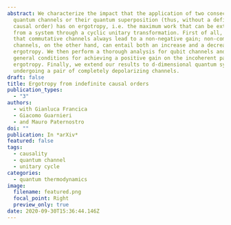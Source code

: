 ```yaml
---
abstract: We characterize the impact that the application of two consecutive
  quantum channels or their quantum superposition (thus, without a definite
  causal order) has on ergotropy, i.e. the maximum work that can be extracted
  from a system through a cyclic unitary transformation. First of all, we show
  that commutative channels always lead to a non-negative gain; non-commutative
  channels, on the other hand, can entail both an increase and a decrease in
  ergotropy. We then perform a thorough analysis for qubit channels and provide
  general conditions for achieving a positive gain on the incoherent part of
  ergotropy. Finally, we extend our results to d-dimensional quantum systems
  undergoing a pair of completely depolarizing channels.
draft: false
title: Ergotropy from indefinite causal orders
publication_types:
  - "3"
authors:
  - with Gianluca Francica
  - Giacomo Guarnieri
  - and Mauro Paternostro
doi: ""
publication: In *arXiv*
featured: false
tags:
  - causality
  - quantum channel
  - unitary cycle
categories:
  - quantum thermodynamics
image:
  filename: featured.png
  focal_point: Right
  preview_only: true
date: 2020-09-30T15:36:44.146Z
---
```

